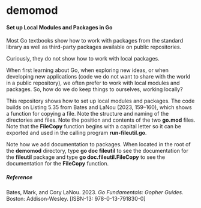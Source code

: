 # demomod
#### Set up Local Modules and Packages in Go

Most Go textbooks show how to work with packages from the standard library as well as third-party packages available on public repositories. 

Curiously, they do not show how to work with local packages.

When first learning about Go, when exploring new ideas, or when developing new applications (code we do not want to share with the world in a public repository), we often prefer to work with local modules and packages. So, how do we do keep things to ourselves, working locally?

This repository shows how to set up local modules and packages. The code builds on Listing 5.35 from Bates and LaNou (2023, 159–160), which shows a function for copying a file. Note the structure and naming of the directories and files. Note the position and contents of the two **go.mod** files. Note that the **FileCopy** function begins with a capital letter so it can be exported and used in the calling program **run-fileutil.go**.

Note how we add documentation to packages. When located in the root of the **demomod** directory, type **go doc fileutil** to see the documentation for the **fileutil** package and type **go doc.fileutil.FileCopy** to see the documentation for the **FileCopy** function. 

 
##### Reference

Bates, Mark, and Cory LaNou. 2023. *Go Fundamentals: Gopher Guides.* Boston: Addison-Wesley. [ISBN-13: 978-0-13-791830-0] 
